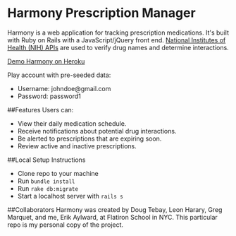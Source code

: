# Harmony Prescription Manager
Harmony is a web application for tracking prescription medications. It's built with Ruby on Rails with a JavaScript/jQuery front end. <a href="https://rxnav.nlm.nih.gov/APIsOverview.html" target="_blank">National Institutes of Health (NIH) APIs</a> are used to verify drug names and determine interactions.

<a href="http://harmony-rx-manager.herokuapp.com/" target='_blank'>Demo Harmony on Heroku</a>

Play account with pre-seeded data:
* Username: <span>johndoe</span>@gmail.com
* Password: password1

##Features
Users can:
* View their daily medication schedule.
* Receive notifications about potential drug interactions.
* Be alerted to prescriptions that are expiring soon.
* Review active and inactive prescriptions.

##Local Setup Instructions
* Clone repo to your machine
* Run `bundle install`
* Run `rake db:migrate`
* Start a localhost server with `rails s`

##Collaborators
Harmony was created by Doug Tebay, Leon Harary, Greg Marquet, and me, Erik Aylward, at Flatiron School in NYC. This particular repo is my personal copy of the project.
